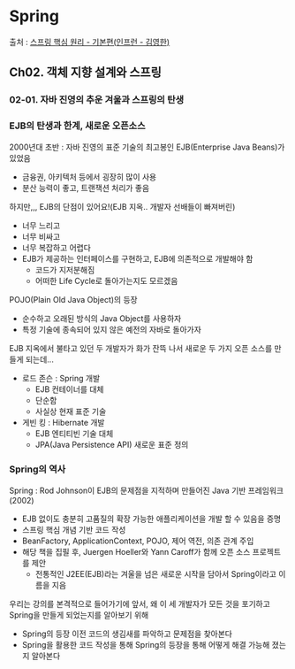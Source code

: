 # Spring

출처 : [스프링 핵심 원리 - 기본편(인프런 - 김영한)](https://www.inflearn.com/course/%EC%8A%A4%ED%94%84%EB%A7%81-%ED%95%B5%EC%8B%AC-%EC%9B%90%EB%A6%AC-%EA%B8%B0%EB%B3%B8%ED%8E%B8/dashboard)

## Ch02. 객체 지향 설계와 스프링

### 02-01. 자바 진영의 추운 겨울과 스프링의 탄생

### EJB의 탄생과 한계, 새로운 오픈소스

2000년대 초반 : 자바 진영의 표준 기술의 최고봉인 EJB(Enterprise Java Beans)가 있었음

- 금융권, 아키텍처 등에서 굉장히 많이 사용
- 분산 능력이 좋고, 트랜잭션 처리가 좋음

하지만,,, EJB의 단점이 있어요!(EJB 지옥.. 개발자 선배들이 빠져버린)

- 너무 느리고
- 너무 비싸고
- 너무 복잡하고 어렵다
- EJB가 제공하는 인터페이스를 구현하고, EJB에 의존적으로 개발해야 함
  - 코드가 지저분해짐
  - 어떠한 Life Cycle로 돌아가는지도 모르겠음

POJO(Plain Old Java Object)의 등장

- 순수하고 오래된 방식의 Java Object를 사용하자
- 특정 기술에 종속되어 있지 않은 예전의 자바로 돌아가자

EJB 지옥에서 불타고 있던 두 개발자가 화가 잔뜩 나서 새로운 두 가지 오픈 소스를 만들게 되는데...

- 로드 존슨 : Spring 개발
  - EJB 컨테이너를 대체
  - 단순함
  - 사실상 현재 표준 기술
- 게빈 킹 : Hibernate 개발
  - EJB 엔티티빈 기술 대체
  - JPA(Java Persistence API) 새로운 표준 정의

### Spring의 역사

Spring : Rod Johnson이 EJB의 문제점을 지적하며 만들어진 Java 기반 프레임워크(2002)

- EJB 없이도 충분히 고품질의 확장 가능한 애플리케이션을 개발 할 수 있음을 증명
- 스프링 핵심 개념 기반 코드 작성
- BeanFactory, ApplicationContext, POJO, 제어 역전, 의존 관계 주입
- 해당 책을 집필 후, Juergen Hoeller와 Yann Caroff가 함께 오픈 소스 프로젝트를 제안
  - 전통적인 J2EE(EJB)라는 겨울을 넘은 새로운 시작을 담아서 Spring이라고 이름을 지음

우리는 강의를 본격적으로 들어가기에 앞서, 왜 이 세 개발자가 모든 것을 포기하고 Spring을 만들게 되었는지를 알아보기 위해

- Spring의 등장 이전 코드의 생김새를 파악하고 문제점을 찾아본다
- Spring을 활용한 코드 작성을 통해 Spring의 등장을 통해 어떻게 해결 가능해 졌는지 알아본다
